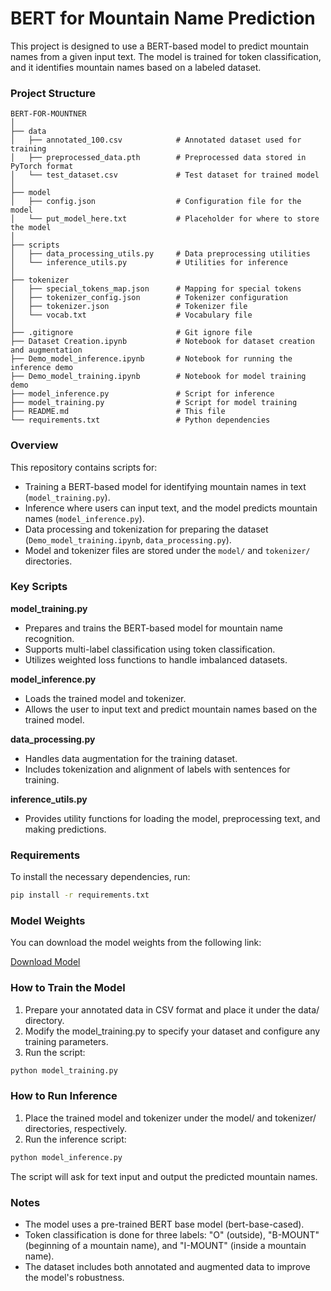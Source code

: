 # BERT for Mountain Name Prediction

This project is designed to use a BERT-based model to predict mountain names from a given input text. The model is trained for token classification, and it identifies mountain names based on a labeled dataset.

### Project Structure

```
BERT-FOR-MOUNTNER
│
├── data
│   ├── annotated_100.csv            # Annotated dataset used for training
│   ├── preprocessed_data.pth        # Preprocessed data stored in PyTorch format
│   └── test_dataset.csv             # Test dataset for trained model
│
├── model
│   ├── config.json                  # Configuration file for the model
│   └── put_model_here.txt           # Placeholder for where to store the model
│
├── scripts
│   ├── data_processing_utils.py     # Data preprocessing utilities
│   └── inference_utils.py           # Utilities for inference
│
├── tokenizer
│   ├── special_tokens_map.json      # Mapping for special tokens
│   ├── tokenizer_config.json        # Tokenizer configuration
│   ├── tokenizer.json               # Tokenizer file
│   └── vocab.txt                    # Vocabulary file
│
├── .gitignore                       # Git ignore file
├── Dataset Creation.ipynb           # Notebook for dataset creation and augmentation
├── Demo_model_inference.ipynb       # Notebook for running the inference demo
├── Demo_model_training.ipynb        # Notebook for model training demo
├── model_inference.py               # Script for inference
├── model_training.py                # Script for model training
├── README.md                        # This file
└── requirements.txt                 # Python dependencies
```

### Overview

This repository contains scripts for:

- Training a BERT-based model for identifying mountain names in text (`model_training.py`).
- Inference where users can input text, and the model predicts mountain names (`model_inference.py`).
- Data processing and tokenization for preparing the dataset (`Demo_model_training.ipynb`, `data_processing.py`).
- Model and tokenizer files are stored under the `model/` and `tokenizer/` directories.

### Key Scripts

**model_training.py**
- Prepares and trains the BERT-based model for mountain name recognition.
- Supports multi-label classification using token classification.
- Utilizes weighted loss functions to handle imbalanced datasets.

**model_inference.py**
- Loads the trained model and tokenizer.
- Allows the user to input text and predict mountain names based on the trained model.

**data_processing.py**
- Handles data augmentation for the training dataset.
- Includes tokenization and alignment of labels with sentences for training.

**inference_utils.py**
- Provides utility functions for loading the model, preprocessing text, and making predictions.

### Requirements
To install the necessary dependencies, run:
```bash
pip install -r requirements.txt
```

### Model Weights

You can download the model weights from the following link:

[Download Model](https://huggingface.co/AnnaDee/BERT-for-MountNER/blob/main/model.safetensors)

### How to Train the Model

1. Prepare your annotated data in CSV format and place it under the data/ directory.
2. Modify the model_training.py to specify your dataset and configure any training parameters.
3. Run the script:
```bash
python model_training.py
```

### How to Run Inference

1. Place the trained model and tokenizer under the model/ and tokenizer/ directories, respectively.
2. Run the inference script:
```bash
python model_inference.py
```
The script will ask for text input and output the predicted mountain names.

### Notes

- The model uses a pre-trained BERT base model (bert-base-cased).
- Token classification is done for three labels: "O" (outside), "B-MOUNT" (beginning of a mountain name), and "I-MOUNT" (inside a mountain name).
- The dataset includes both annotated and augmented data to improve the model's robustness.